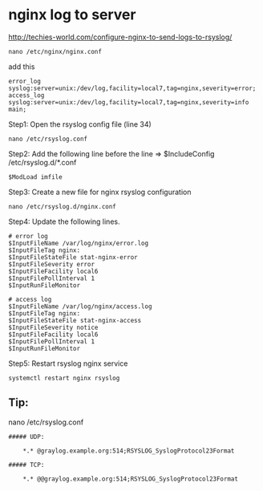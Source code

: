 # nginx log to server

http://techies-world.com/configure-nginx-to-send-logs-to-rsyslog/
```
nano /etc/nginx/nginx.conf
```

add this

```
error_log syslog:server=unix:/dev/log,facility=local7,tag=nginx,severity=error;
access_log syslog:server=unix:/dev/log,facility=local7,tag=nginx,severity=info main;
```

Step1: Open the rsyslog config file  (line 34)

```
nano /etc/rsyslog.conf
```

Step2: Add the following line before the line => $IncludeConfig /etc/rsyslog.d/*.conf
```
$ModLoad imfile
```
Step3: Create a new file for nginx rsyslog configuration
```
nano /etc/rsyslog.d/nginx.conf
```
Step4: Update the following lines.
```
# error log
$InputFileName /var/log/nginx/error.log
$InputFileTag nginx:
$InputFileStateFile stat-nginx-error
$InputFileSeverity error
$InputFileFacility local6
$InputFilePollInterval 1
$InputRunFileMonitor

# access log
$InputFileName /var/log/nginx/access.log
$InputFileTag nginx:
$InputFileStateFile stat-nginx-access
$InputFileSeverity notice
$InputFileFacility local6
$InputFilePollInterval 1
$InputRunFileMonitor
```

Step5: Restart rsyslog nginx service
```
systemctl restart nginx rsyslog

```

## Tip:

nano /etc/rsyslog.conf

```
##### UDP:

    *.* @graylog.example.org:514;RSYSLOG_SyslogProtocol23Format

##### TCP:

    *.* @@graylog.example.org:514;RSYSLOG_SyslogProtocol23Format
```
